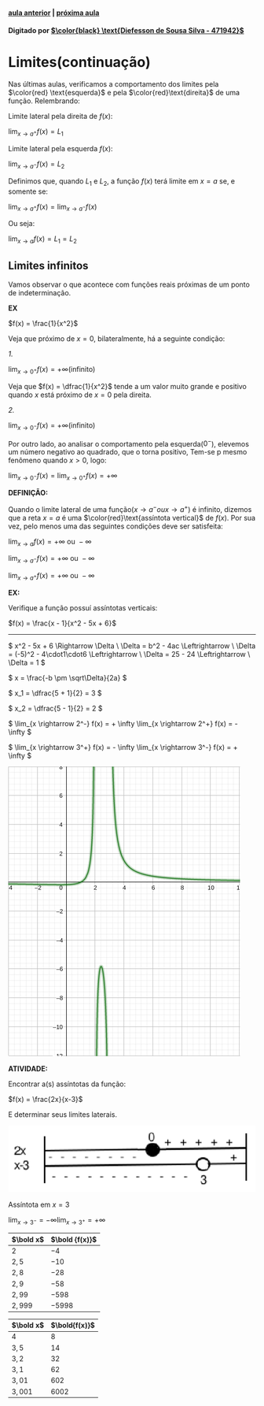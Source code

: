﻿ <script>
  MathJax = {
    tex: {inlineMath: [['$', '$'], ['\\(', '\\)']]}
  };
  </script>
  <script id="MathJax-script" async src="https://cdn.jsdelivr.net/npm/mathjax@3/es5/tex-chtml.js"></script>
  
   <script src="https://cdn.jsdelivr.net/npm/mermaid@8.4.0/dist/mermaid.min.js"></script>
 <script>mermaid.initialize({startOnLoad:true});</script>

#### [aula anterior](./03-09-19-limites-e-derrivadas.html) |  [próxima aula](./10-09-19-calculos-usando-propriedades-dos-limites.html)

#### Digitado por [$\color{black} \text{Diefesson de Sousa Silva - 471942}$](mailto://diefesson.so@gmail.com)

# Limites(continuação)

Nas últimas aulas, verificamos a comportamento dos limites pela $\color{red} \text{esquerda}$ e pela $\color{red}\text{direita}$ de uma função. Relembrando:

Limite lateral pela direita de $f(x)$:

$\lim_{x \rightarrow a^+}f(x) = L_1$

Limite lateral pela esquerda $f(x)$:

$\lim_{x \rightarrow a^-}f(x) = L_2$

Definimos que, quando $L_1$ e $L_2$, a função $f(x)$ terá limite em $x = a$ se, e somente se:

$\lim_{x \rightarrow a^+}f(x) = \lim_{x \rightarrow a^-}f(x)$

Ou seja:

$\lim_{x \rightarrow a}f(x) = L_1 = L_2$

## Limites infinitos

Vamos observar o que acontece com funções reais próximas de um ponto de indeterminação.

**EX**

$f(x) = \frac{1}{x^2}$

Veja que próximo de $x = 0$, bilateralmente, há a seguinte condição:

*1.*

$\lim_{x \rightarrow 0^+}f(x) = +\infty (\text{infinito})$

Veja que $f(x) = \dfrac{1}{x^2}$ tende a um valor muito grande e positivo quando $x$ está próximo de $x = 0$ pela direita.

*2.*

$\lim_{x \rightarrow 0^-}f(x) = +\infty(\text{infinito})$

Por outro lado, ao analisar o comportamento pela esquerda($0^-$), elevemos um número negativo ao quadrado, que o torna positivo, Tem-se p mesmo fenômeno quando $x > 0$, logo:

$\lim_{x \rightarrow 0^-}f(x) = \lim_{x \rightarrow 0^+}f(x) = +\infty$

**DEFINIÇÃO:**

Quando o limite lateral de uma função($x \rightarrow a^- ou x \rightarrow a^+$) é infinito, dizemos que a reta $x = a$ é uma $\color{red}\text{assíntota vertical}$ de $f(x)$. Por sua vez, pelo menos uma das seguintes condições deve ser satisfeita:

$\lim_{x \rightarrow a}f(x) = +\infty \text{ ou } -\infty$

$\lim_{x \rightarrow a^-}f(x) = +\infty \text{ ou } -\infty$

$\lim_{x \rightarrow a^+}f(x) = +\infty \text{ ou } -\infty$

**EX:**

Verifique a função possuí assíntotas verticais:

$f(x) = \frac{x - 1}{x^2 - 5x + 6}$

---

$
x^2 - 5x + 6 \Rightarrow \Delta \\
\Delta = b^2 - 4ac \Leftrightarrow \\
\Delta = (-5)^2 - 4\cdot1\cdot6 \Leftrightarrow \\
\Delta = 25 - 24 \Leftrightarrow \\
\Delta = 1
$

$
x = \frac{-b \pm \sqrt\Delta}{2a}
$

$
x_1 = \dfrac{5 + 1}{2} = 3
$

$
x_2 = \dfrac{5 - 1}{2} = 2
$

$
\lim_{x \rightarrow 2^-} f(x) = + \infty
\lim_{x \rightarrow 2^+} f(x) = - \infty
$

$
\lim_{x \rightarrow 3^+} f(x) = - \infty
\lim_{x \rightarrow 3^-} f(x) = + \infty
$

![função 2](./img/funcao-2.png)

**ATIVIDADE:**

Encontrar a(s) assíntotas da função:

$f(x) = \frac{2x}{x-3}$

E determinar seus limites laterais.

![gráfico 1](./img/grafico-1.png)

Assíntota em $x = 3$

$\lim_{x \rightarrow 3^-} = -\infty \lim_{x \rightarrow 3^+} = +\infty$

$\bold x$ | $\bold {f(x)}$
-|-
$2$     | $-4$
$2,5$   | $-10$
$2,8$   | $-28$
$2,9$   | $-58$
$2,99$  | $-598$
$2,999$ | $-5998$

$\bold x$ | $\bold{f(x)}$
-|-
$4$     | $8$
$3,5$   | $14$
$3,2$   | $32$
$3,1$   | $62$
$3,01$  | $602$
$3,001$ | $6002$
